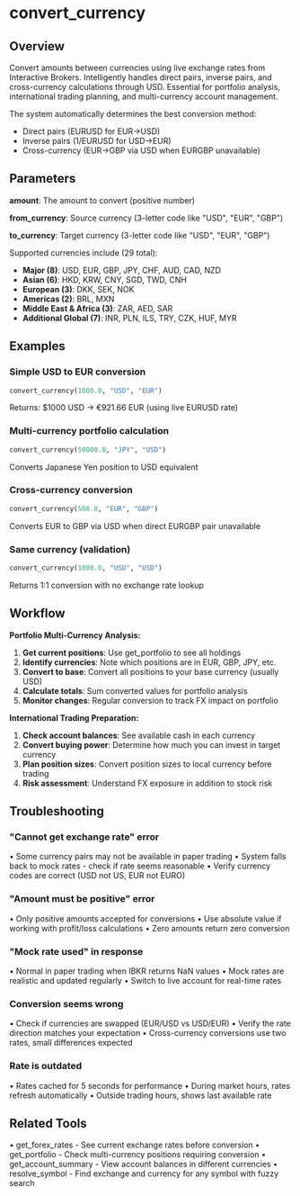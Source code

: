 # convert_currency

## Overview
Convert amounts between currencies using live exchange rates from Interactive Brokers.
Intelligently handles direct pairs, inverse pairs, and cross-currency calculations through USD.
Essential for portfolio analysis, international trading planning, and multi-currency account management.

The system automatically determines the best conversion method:
- Direct pairs (EURUSD for EUR→USD)
- Inverse pairs (1/EURUSD for USD→EUR) 
- Cross-currency (EUR→GBP via USD when EURGBP unavailable)

## Parameters

**amount**: The amount to convert (positive number)

**from_currency**: Source currency (3-letter code like "USD", "EUR", "GBP")

**to_currency**: Target currency (3-letter code like "USD", "EUR", "GBP")

Supported currencies include (29 total):
- **Major (8)**: USD, EUR, GBP, JPY, CHF, AUD, CAD, NZD
- **Asian (6)**: HKD, KRW, CNY, SGD, TWD, CNH
- **European (3)**: DKK, SEK, NOK  
- **Americas (2)**: BRL, MXN
- **Middle East & Africa (3)**: ZAR, AED, SAR
- **Additional Global (7)**: INR, PLN, ILS, TRY, CZK, HUF, MYR

## Examples

### Simple USD to EUR conversion
```python
convert_currency(1000.0, "USD", "EUR")
```
Returns: $1000 USD → €921.66 EUR (using live EURUSD rate)

### Multi-currency portfolio calculation
```python
convert_currency(50000.0, "JPY", "USD")
```
Converts Japanese Yen position to USD equivalent

### Cross-currency conversion
```python
convert_currency(500.0, "EUR", "GBP")
```
Converts EUR to GBP via USD when direct EURGBP pair unavailable

### Same currency (validation)
```python
convert_currency(1000.0, "USD", "USD")
```
Returns 1:1 conversion with no exchange rate lookup

## Workflow

**Portfolio Multi-Currency Analysis:**

1. **Get current positions**: Use get_portfolio to see all holdings
2. **Identify currencies**: Note which positions are in EUR, GBP, JPY, etc.
3. **Convert to base**: Convert all positions to your base currency (usually USD)
4. **Calculate totals**: Sum converted values for portfolio analysis
5. **Monitor changes**: Regular conversion to track FX impact on portfolio

**International Trading Preparation:**
1. **Check account balances**: See available cash in each currency
2. **Convert buying power**: Determine how much you can invest in target currency
3. **Plan position sizes**: Convert position sizes to local currency before trading
4. **Risk assessment**: Understand FX exposure in addition to stock risk

## Troubleshooting

### "Cannot get exchange rate" error
• Some currency pairs may not be available in paper trading
• System falls back to mock rates - check if rate seems reasonable
• Verify currency codes are correct (USD not US, EUR not EURO)

### "Amount must be positive" error
• Only positive amounts accepted for conversions
• Use absolute value if working with profit/loss calculations
• Zero amounts return zero conversion

### "Mock rate used" in response
• Normal in paper trading when IBKR returns NaN values
• Mock rates are realistic and updated regularly
• Switch to live account for real-time rates

### Conversion seems wrong
• Check if currencies are swapped (EUR/USD vs USD/EUR)
• Verify the rate direction matches your expectation
• Cross-currency conversions use two rates, small differences expected

### Rate is outdated
• Rates cached for 5 seconds for performance
• During market hours, rates refresh automatically
• Outside trading hours, shows last available rate

## Related Tools
• get_forex_rates - See current exchange rates before conversion
• get_portfolio - Check multi-currency positions requiring conversion
• get_account_summary - View account balances in different currencies
• resolve_symbol - Find exchange and currency for any symbol with fuzzy search
